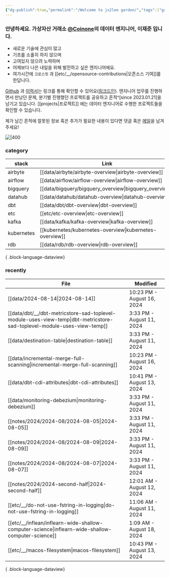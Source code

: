 ```yaml
---
{"dg-publish":true,"permalink":"/Welcome to jx2lee garden/","tags":["gardenEntry"],"dgEnableSearch":true,"noteIcon":"","created":"2023-12-20T00:33:04.000+09:00"}
---
```




### 안녕하세요. 가상자산 거래소 [@Coinone](https://coinone.co.kr/)의 데이터 엔지니어, 이재준 입니다.

- 새로운 기술에 관심이 많고
- 기초를 소홀히 하지 않으며
- 고여있지 않으려 노력하며
- 어제보다 나은 내일을 위해 발전하고 싶은 엔지니어에요.
- 여가시간에 `크로스핏` 과 [[etc/__/opensource-contributions\|오픈소스 기여]]를 한답니다.


[Github](https://github.com/jx2lee) 과 [이력서](https://github.com/jx2lee/resume/blob/main/resume-kr.pdf)는 링크를 통해 확인할 수 있어요([링크드인](https://www.linkedin.com/in/jx2lee/)). 엔지니어 업무를 진행하면서 만났던 문제, 분기별 진행했던 프로젝트를 공유하고 흔적^[since 2023.01.21]을 남기고 있습니다. [[projects\|프로젝트]] 에는 데이터 엔지니어로 수행한 프로젝트들을 확인할 수 있습니다.

제가 남긴 흔적에 잘못된 정보 혹은 추가가 필요한 내용이 있다면 댓글 혹은 [메일](malito:dev.jaejun.lee.1991@gamil.com)을 남겨주세요!


![|400](https://i.imgur.com/EfyC7Gg.jpeg)

### category
| stack      | Link                                                       |
| ---------- | ---------------------------------------------------------- |
| airbyte    | [[data/airbyte/airbyte-overview\|airbyte-overview]]     |
| airflow    | [[data/airflow/airflow-overview\|airflow-overview]]     |
| bigquery   | [[data/bigquery/bigquery_overview\|bigquery_overview]]  |
| datahub    | [[data/datahub/datahub-overview\|datahub-overview]]     |
| dbt        | [[data/dbt/dbt-overview\|dbt-overview]]                 |
| etc        | [[etc/etc-overview\|etc-overview]]                      |
| kafka      | [[data/kafka/kafka-overview\|kafka-overview]]           |
| kubernetes | [[kubernetes/kubernetes-overview\|kubernetes-overview]] |
| rdb        | [[data/rdb/rdb-overview\|rdb-overview]]                 |

{ .block-language-dataview}


### recently
| File                                                                                                                      | Modified                   |
| ------------------------------------------------------------------------------------------------------------------------- | -------------------------- |
| [[data/2024-08-14\|2024-08-14]]                                                                                        | 10:23 PM - August 16, 2024 |
| [[data/dbt/__/dbt-metricstore-sad-toplevel-module-uses-view-temp\|dbt-metricstore-sad-toplevel-module-uses-view-temp]] | 3:33 PM - August 11, 2024  |
| [[data/destination-table\|destination-table]]                                                                          | 3:33 PM - August 11, 2024  |
| [[data/incremental-merge-full-scanning\|incremental-merge-full-scanning]]                                              | 10:23 PM - August 16, 2024 |
| [[data/dbt-cdi-attributes\|dbt-cdi-attributes]]                                                                        | 10:41 PM - August 13, 2024 |
| [[data/monitoring-debezium\|monitoring-debezium]]                                                                      | 3:33 PM - August 11, 2024  |
| [[notes/2024/2024-08/2024-08-05\|2024-08-05]]                                                                          | 3:33 PM - August 11, 2024  |
| [[notes/2024/2024-08/2024-08-09\|2024-08-09]]                                                                          | 3:33 PM - August 11, 2024  |
| [[notes/2024/2024-08/2024-08-07\|2024-08-07]]                                                                          | 3:33 PM - August 11, 2024  |
| [[notes/2024/2024-second-half\|2024-second-half]]                                                                      | 12:01 AM - August 12, 2024 |
| [[etc/__/do-not-use-fstring-in-logging\|do-not-use-fstring-in-logging]]                                                | 11:06 AM - August 11, 2024 |
| [[etc/__/inflean/inflearn-wide-shallow-computer-science\|inflearn-wide-shallow-computer-science]]                      | 1:09 AM - August 18, 2024  |
| [[etc/__/macos-filesystem\|macos-filesystem]]                                                                          | 10:43 PM - August 13, 2024 |

{ .block-language-dataview}